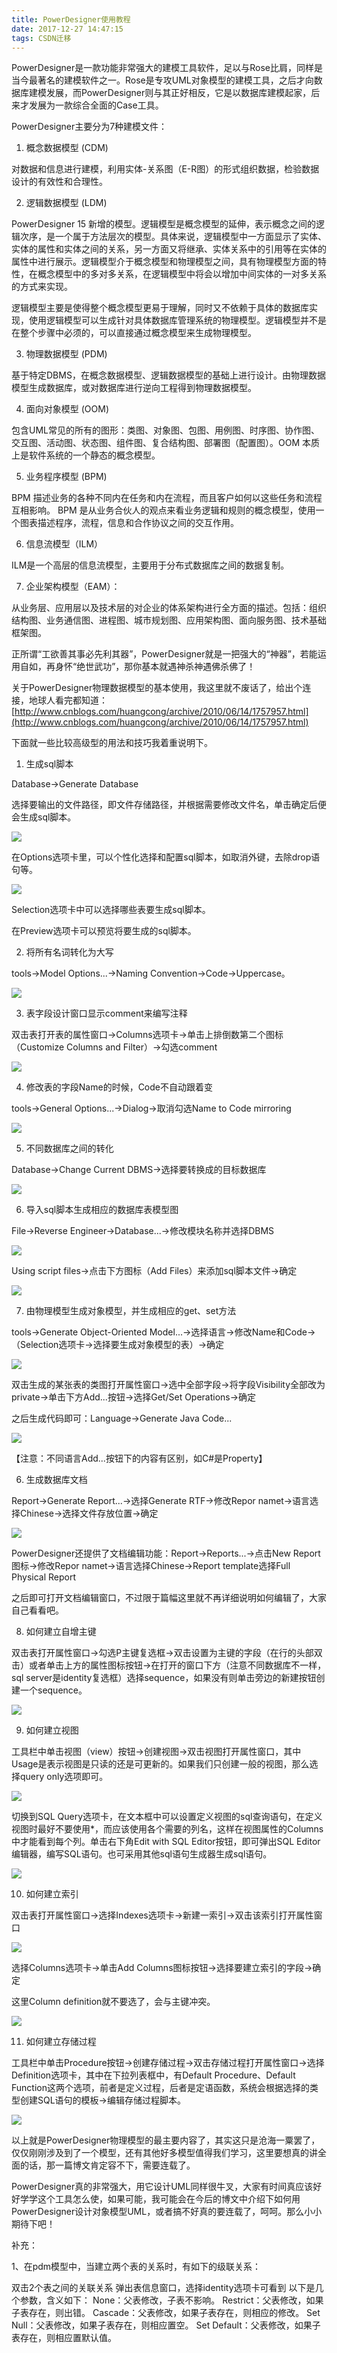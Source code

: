 ```yaml
---
title: PowerDesigner使用教程
date: 2017-12-27 14:47:15
tags: CSDN迁移
---
```

   PowerDesigner是一款功能非常强大的建模工具软件，足以与Rose比肩，同样是当今最著名的建模软件之一。Rose是专攻UML对象模型的建模工具，之后才向数据库建模发展，而PowerDesigner则与其正好相反，它是以数据库建模起家，后来才发展为一款综合全面的Case工具。

 PowerDesigner主要分为7种建模文件：

 1. 概念数据模型 (CDM)

 对数据和信息进行建模，利用实体-关系图（E-R图）的形式组织数据，检验数据设计的有效性和合理性。

 2. 逻辑数据模型 (LDM)

 PowerDesigner 15 新增的模型。逻辑模型是概念模型的延伸，表示概念之间的逻辑次序，是一个属于方法层次的模型。具体来说，逻辑模型中一方面显示了实体、实体的属性和实体之间的关系，另一方面又将继承、实体关系中的引用等在实体的属性中进行展示。逻辑模型介于概念模型和物理模型之间，具有物理模型方面的特性，在概念模型中的多对多关系，在逻辑模型中将会以增加中间实体的一对多关系的方式来实现。

 逻辑模型主要是使得整个概念模型更易于理解，同时又不依赖于具体的数据库实现，使用逻辑模型可以生成针对具体数据库管理系统的物理模型。逻辑模型并不是在整个步骤中必须的，可以直接通过概念模型来生成物理模型。

 3. 物理数据模型 (PDM)

 基于特定DBMS，在概念数据模型、逻辑数据模型的基础上进行设计。由物理数据模型生成数据库，或对数据库进行逆向工程得到物理数据模型。

 4. 面向对象模型 (OOM)

 包含UML常见的所有的图形：类图、对象图、包图、用例图、时序图、协作图、交互图、活动图、状态图、组件图、复合结构图、部署图（配置图）。OOM 本质上是软件系统的一个静态的概念模型。

 5. 业务程序模型 (BPM)

 BPM 描述业务的各种不同内在任务和内在流程，而且客户如何以这些任务和流程互相影响。 BPM 是从业务合伙人的观点来看业务逻辑和规则的概念模型，使用一个图表描述程序，流程，信息和合作协议之间的交互作用。

 6. 信息流模型（ILM）

 ILM是一个高层的信息流模型，主要用于分布式数据库之间的数据复制。

 7. 企业架构模型（EAM）：

 从业务层、应用层以及技术层的对企业的体系架构进行全方面的描述。包括：组织结构图、业务通信图、进程图、城市规划图、应用架构图、面向服务图、技术基础框架图。

 正所谓“工欲善其事必先利其器”，PowerDesigner就是一把强大的“神器”，若能运用自如，再身怀“绝世武功”，那你基本就遇神杀神遇佛杀佛了！

 关于PowerDesigner物理数据模型的基本使用，我这里就不废话了，给出个连接，地球人看完都知道：[http://www.cnblogs.com/huangcong/archive/2010/06/14/1757957.html](http://www.cnblogs.com/huangcong/archive/2010/06/14/1757957.html)

 下面就一些比较高级型的用法和技巧我着重说明下。

 1. 生成sql脚本

 Database→Generate Database

 选择要输出的文件路径，即文件存储路径，并根据需要修改文件名，单击确定后便会生成sql脚本。

 ![](http://hi.csdn.net/attachment/201112/30/0_1325248670bVyY.gif)

 在Options选项卡里，可以个性化选择和配置sql脚本，如取消外键，去除drop语句等。

 ![](http://hi.csdn.net/attachment/201112/30/0_1325249966PrIG.gif)

 Selection选项卡中可以选择哪些表要生成sql脚本。

 在Preview选项卡可以预览将要生成的sql脚本。

 2. 将所有名词转化为大写

 tools→Model Options...→Naming Convention→Code→Uppercase。

 ![](http://hi.csdn.net/attachment/201112/30/0_1325250443HaVs.gif)

 3. 表字段设计窗口显示comment来编写注释

 双击表打开表的属性窗口→Columns选项卡→单击上排倒数第二个图标（Customize Columns and Filter）→勾选comment

 ![](http://hi.csdn.net/attachment/201112/30/0_1325253544rhP4.gif)

 4. 修改表的字段Name的时候，Code不自动跟着变

 tools→General Options...→Dialog→取消勾选Name to Code mirroring

 ![](http://hi.csdn.net/attachment/201112/30/0_1325253789S4rd.gif)

 5. 不同数据库之间的转化

 Database→Change Current DBMS→选择要转换成的目标数据库

 ![](http://hi.csdn.net/attachment/201112/30/0_1325254192z08D.gif)

 6. 导入sql脚本生成相应的数据库表模型图

 File→Reverse Engineer→Database...→修改模块名称并选择DBMS

 ![](http://hi.csdn.net/attachment/201112/31/0_1325295298X9dM.gif)

 Using script files→点击下方图标（Add Files）来添加sql脚本文件→确定

 ![](http://hi.csdn.net/attachment/201112/31/0_132529590548Ll.gif)

 7. 由物理模型生成对象模型，并生成相应的get、set方法

 tools→Generate Object-Oriented Model...→选择语言→修改Name和Code→（Selection选项卡→选择要生成对象模型的表）→确定

 ![](http://hi.csdn.net/attachment/201112/31/0_13252972232vrZ.gif)

 双击生成的某张表的类图打开属性窗口→选中全部字段→将字段Visibility全部改为private→单击下方Add...按钮→选择Get/Set Operations→确定

 之后生成代码即可：Language→Generate Java Code...

 ![](http://hi.csdn.net/attachment/201112/31/0_1325301025A1m3.gif)

 【注意：不同语言Add...按钮下的内容有区别，如C#是Property】

 6. 生成数据库文档

 Report→Generate Report...→选择Generate RTF→修改Repor namet→语言选择Chinese→选择文件存放位置→确定

 ![](http://hi.csdn.net/attachment/201112/31/0_13253017959KUC.gif)

 PowerDesigner还提供了文档编辑功能：Report→Reports...→点击New Report图标→修改Repor namet→语言选择Chinese→Report template选择Full Physical Report

 之后即可打开文档编辑窗口，不过限于篇幅这里就不再详细说明如何编辑了，大家自己看看吧。

 8. 如何建立自增主键

 双击表打开属性窗口→勾选P主键复选框→双击设置为主键的字段（在行的头部双击）或者单击上方的属性图标按钮→在打开的窗口下方（注意不同数据库不一样，sql server是identity复选框）选择sequence，如果没有则单击旁边的新建按钮创建一个sequence。

 ![](http://hi.csdn.net/attachment/201112/31/0_1325305154x1SQ.gif)

 9. 如何建立视图

 工具栏中单击视图（view）按钮→创建视图→双击视图打开属性窗口，其中Usage是表示视图是只读的还是可更新的。如果我们只创建一般的视图，那么选择query only选项即可。

 ![](http://hi.csdn.net/attachment/201112/31/0_13253030988Wgx.gif)

 切换到SQL Query选项卡，在文本框中可以设置定义视图的sql查询语句，在定义视图时最好不要使用*，而应该使用各个需要的列名，这样在视图属性的Columns中才能看到每个列。单击右下角Edit with SQL Editor按钮，即可弹出SQL Editor编辑器，编写SQL语句。也可采用其他sql语句生成器生成sql语句。

 ![](http://hi.csdn.net/attachment/201112/31/0_1325303800SP1Q.gif)

 10. 如何建立索引

 双击表打开属性窗口→选择Indexes选项卡→新建一索引→双击该索引打开属性窗口

 ![](http://hi.csdn.net/attachment/201112/31/0_1325306843z0sr.gif)

 选择Columns选项卡→单击Add Columns图标按钮→选择要建立索引的字段→确定

 这里Column definition就不要选了，会与主键冲突。

 ![](http://hi.csdn.net/attachment/201112/31/0_13253070803GyA.gif)

 11. 如何建立存储过程

 工具栏中单击Procedure按钮→创建存储过程→双击存储过程打开属性窗口→选择Definition选项卡，其中在下拉列表框中，有Default Procedure、Default Function这两个选项，前者是定义过程，后者是定语函数，系统会根据选择的类型创建SQL语句的模板→编辑存储过程脚本。

 ![](http://hi.csdn.net/attachment/201112/31/0_1325304497QRX7.gif)

 以上就是PowerDesigner物理模型的最主要内容了，其实这只是沧海一粟罢了，仅仅刚刚涉及到了一个模型，还有其他好多模型值得我们学习，这里要想真的讲全面的话，那一篇博文肯定容不下，需要连载了。

 PowerDesigner真的非常强大，用它设计UML同样很牛叉，大家有时间真应该好好学学这个工具怎么使，如果可能，我可能会在今后的博文中介绍下如何用PowerDesigner设计对象模型UML，或者搞不好真的要连载了，呵呵。那么小小期待下吧！

 

 补充：

 1、在pdm模型中，当建立两个表的关系时，有如下的级联关系：

 双击2个表之间的关联关系 弹出表信息窗口，选择identity选项卡可看到 以下是几个参数，含义如下： None：父表修改，子表不影响。 Restrict：父表修改，如果子表存在，则出错。 Cascade：父表修改，如果子表存在，则相应的修改。 Set Null：父表修改，如果子表存在，则相应置空。 Set Default：父表修改，如果子表存在，则相应置默认值。 

   
 